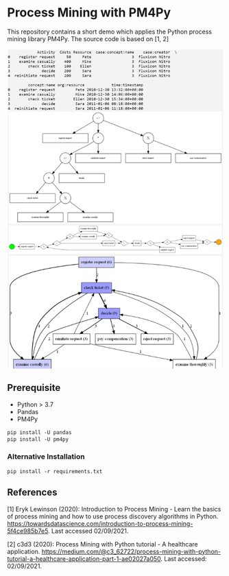 # Process Mining with PM4Py

This repository contains a short demo which applies the Python process mining library PM4Py. The source code is based on [1, 2]

![GitHub Logo](/images/screenshot.png)

## Prerequisite
- Python > 3.7
- Pandas
- PM4Py
```
pip install -U pandas
pip install -U pm4py
```

### Alternative Installation
```
pip install -r requirements.txt
```

## References
[1] Eryk Lewinson (2020): Introduction to Process Mining - Learn the basics of process mining and how to use process discovery algorithms in Python. https://towardsdatascience.com/introduction-to-process-mining-5f4ce985b7e5. Last accessed 02/09/2021.

[2] c3d3 (2020): Process Mining with Python tutorial - A healthcare application. https://medium.com/@c3_62722/process-mining-with-python-tutorial-a-healthcare-application-part-1-ae02027a050. Last accessed: 02/09/2021.